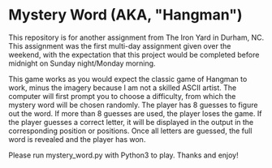 # Mystery Word (AKA, "Hangman")

This repository is for another assignment from The Iron Yard in Durham, NC. This assignment was the first multi-day assignment given over the weekend, with the expectation that this project would be completed before midnight on Sunday night/Monday morning.

This game works as you would expect the classic game of Hangman to work, minus the imagery because I am not a skilled ASCII artist. The computer will first prompt you to choose a difficulty, from which the mystery word will be chosen randomly. The player has 8 guesses to figure out the word. If more than 8 guesses are used, the player loses the game. If the player guesses a correct letter, it will be displayed in the output in the corresponding position or positions. Once all letters are guessed, the full word is revealed and the player has won.

Please run mystery_word.py with Python3 to play. Thanks and enjoy!
